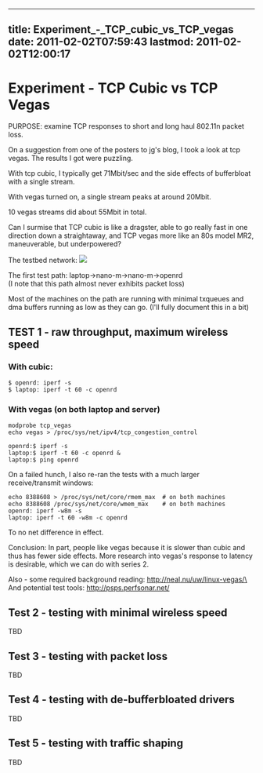
---
title: Experiment_-_TCP_cubic_vs_TCP_vegas
date: 2011-02-02T07:59:43
lastmod: 2011-02-02T12:00:17
---
Experiment - TCP Cubic vs TCP Vegas
===================================

PURPOSE: examine TCP responses to short and long haul 802.11n packet
loss.

On a suggestion from one of the posters to jg's blog, I took a look at
tcp vegas. The results I got were puzzling.

With tcp cubic, I typically get 71Mbit/sec and the side effects of
bufferbloat with a single stream.

With vegas turned on, a single stream peaks at around 20Mbit.

10 vegas streams did about 55Mbit in total.

Can I surmise that TCP cubic is like a dragster, able to go really fast
in one direction down a straightaway, and TCP vegas more like an 80s
model MR2, maneuverable, but underpowered?

The testbed network: ![](http://nex-6.taht.net/images/housenet.png)

The first test path: laptop-&gt;nano-m-&gt;nano-m-&gt;openrd\
(I note that this path almost never exhibits packet loss)

Most of the machines on the path are running with minimal txqueues and
dma buffers running as low as they can go. (I'll fully document this in
a bit)

TEST 1 - raw throughput, maximum wireless speed
-----------------------------------------------

### With cubic:

    $ openrd: iperf -s 
    $ laptop: iperf -t 60 -c openrd

### With vegas (on both laptop and server)

    modprobe tcp_vegas
    echo vegas > /proc/sys/net/ipv4/tcp_congestion_control

    openrd:$ iperf -s 
    laptop:$ iperf -t 60 -c openrd &
    laptop:$ ping openrd

On a failed hunch, I also re-ran the tests with a much larger\
receive/transmit windows:

    echo 8388608 > /proc/sys/net/core/rmem_max  # on both machines
    echo 8388608 /proc/sys/net/core/wmem_max    # on both machines
    openrd: iperf -w8m -s
    laptop: iperf -t 60 -w8m -c openrd

To no net difference in effect.

Conclusion: In part, people like vegas because it is slower than cubic
and thus has fewer side effects. More research into vegas's response to
latency is desirable, which we can do with series 2.

Also - some required background reading: http://neal.nu/uw/linux-vegas/\
And potential test tools: http://psps.perfsonar.net/

Test 2 - testing with minimal wireless speed
--------------------------------------------

TBD

Test 3 - testing with packet loss
---------------------------------

TBD

Test 4 - testing with de-bufferbloated drivers
----------------------------------------------

TBD

Test 5 - testing with traffic shaping
-------------------------------------

TBD
